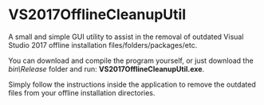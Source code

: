 # VS2017OfflineCleanupUtil
A small and simple GUI utility to assist in the removal of outdated Visual Studio 2017 offline installation files/folders/packages/etc.

You can download and compile the program yourself, or just download the _bin\Release_ folder and run:
**__VS2017OfflineCleanupUtil.exe__**.

Simply follow the instructions inside the application to remove the outdated files from your offline installation directories.